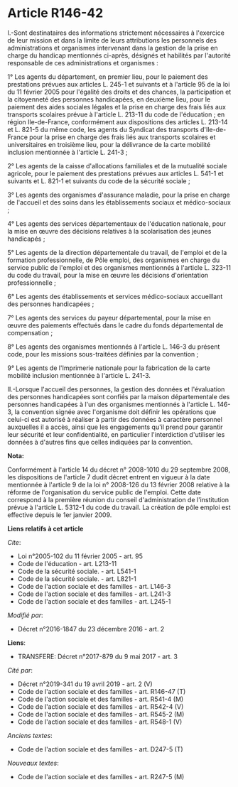 # Article R146-42

I.-Sont destinataires des informations strictement nécessaires à l'exercice de leur mission et dans la limite de leurs
attributions les personnels des administrations et organismes intervenant dans la gestion de la prise en charge du handicap
mentionnés ci-après, désignés et habilités par l'autorité responsable de ces administrations et organismes : 

1° Les agents du département, en premier lieu, pour le paiement des prestations prévues aux articles L. 245-1 et suivants et
à l'article 95 de la loi du 11 février 2005 pour l'égalité des droits et des chances, la participation et la citoyenneté des
personnes handicapées, en deuxième lieu, pour le paiement des aides sociales légales et la prise en charge des frais liés aux
transports scolaires prévue à l'article L. 213-11 du code de l'éducation ; en région Ile-de-France, conformément aux
dispositions des articles L. 213-14 et L. 821-5 du même code, les agents du Syndicat des transports d'Ile-de-France pour la
prise en charge des frais liés aux transports scolaires et universitaires en troisième lieu, pour la délivrance de la carte
mobilité inclusion mentionnée à l'article L. 241-3 ; 

2° Les agents de la caisse d'allocations familiales et de la mutualité sociale agricole, pour le paiement des prestations
prévues aux articles L. 541-1 et suivants et L. 821-1 et suivants du code de la sécurité sociale ; 

3° Les agents des organismes d'assurance maladie, pour la prise en charge de l'accueil et des soins dans les établissements
sociaux et médico-sociaux ; 

4° Les agents des services départementaux de l'éducation nationale, pour la mise en œuvre des décisions relatives à la
scolarisation des jeunes handicapés ; 

5° Les agents de la direction départementale du travail, de l'emploi et de la formation professionnelle, de Pôle emploi, des
organismes en charge du service public de l'emploi et des organismes mentionnés à l'article L. 323-11 du code du travail,
pour la mise en œuvre les décisions d'orientation professionnelle ; 

6° Les agents des établissements et services médico-sociaux accueillant des personnes handicapées ; 

7° Les agents des services du payeur départemental, pour la mise en œuvre des paiements effectués dans le cadre du fonds
départemental de compensation ; 

8° Les agents des organismes mentionnés à l'article L. 146-3 du présent code, pour les missions sous-traitées définies par la
convention ; 

9° Les agents de l'Imprimerie nationale pour la fabrication de la carte mobilité inclusion mentionnée à l'article L. 241-3. 

II.-Lorsque l'accueil des personnes, la gestion des données et l'évaluation des personnes handicapées sont confiés par la
maison départementale des personnes handicapées à l'un des organismes mentionnés à l'article L. 146-3, la convention signée
avec l'organisme doit définir les opérations que celui-ci est autorisé à réaliser à partir des données à caractère personnel
auxquelles il a accès, ainsi que les engagements qu'il prend pour garantir leur sécurité et leur confidentialité, en
particulier l'interdiction d'utiliser les données à d'autres fins que celles indiquées par la convention.

**Nota:**

Conformément à l'article 14 du décret n° 2008-1010 du 29 septembre 2008, les dispositions de l'article 7 dudit décret entrent
en vigueur à la date mentionnée à l'article 9 de la loi n° 2008-126 du 13 février 2008 relative à la réforme de
l'organisation du service public de l'emploi. Cette date correspond à la première réunion du conseil d'administration de
l'institution prévue à l'article L. 5312-1 du code du travail. La création de pôle emploi est effective depuis le 1er janvier
2009.

**Liens relatifs à cet article**

_Cite_:

  - Loi n°2005-102 du 11 février 2005 - art. 95
  - Code de l'éducation - art. L213-11
  - Code de la sécurité sociale. - art. L541-1
  - Code de la sécurité sociale. - art. L821-1
  - Code de l'action sociale et des familles - art. L146-3
  - Code de l'action sociale et des familles - art. L241-3
  - Code de l'action sociale et des familles - art. L245-1

_Modifié par_:

  - Décret n°2016-1847 du 23 décembre 2016 - art. 2

**Liens**:

  - TRANSFERE: Décret n°2017-879 du 9 mai 2017 - art. 3

_Cité par_:

  - Décret n°2019-341 du 19 avril 2019 - art. 2 (V)
  - Code de l'action sociale et des familles - art. R146-47 (T)
  - Code de l'action sociale et des familles - art. R541-4 (M)
  - Code de l'action sociale et des familles - art. R542-4 (V)
  - Code de l'action sociale et des familles - art. R545-2 (M)
  - Code de l'action sociale et des familles - art. R548-1 (V)

_Anciens textes_:

  - Code de l'action sociale et des familles - art. D247-5 (T)

_Nouveaux textes_:

  - Code de l'action sociale et des familles - art. R247-5 (M)
